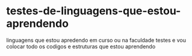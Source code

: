# testes-de-linguagens-que-estou-aprendendo
linguagens que estou apredendo em curso ou na faculdade testes e vou colocar todo os codigos e estruturas que estou aprendendo
